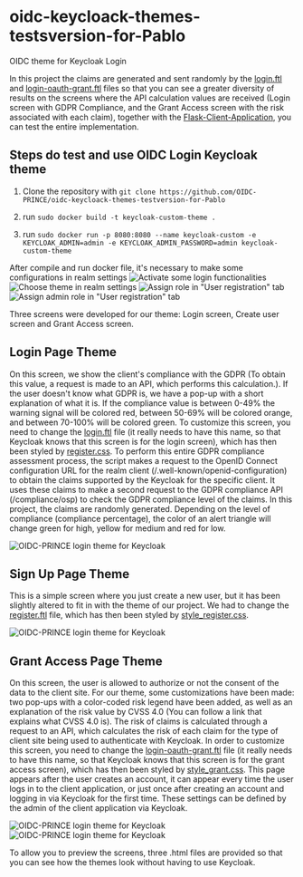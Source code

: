 # oidc-keycloack-themes-testsversion-for-Pablo

OIDC theme for Keycloak Login

In this project the claims are generated and sent randomly by the [login.ftl](https://github.com/OIDC-PRINCE/oidc-keycloack-themes-testsversion-for-Pablo/tree/main/themes/custom-theme/custom.v2/login/login.ftl) and [login-oauth-grant.ftl](https://github.com/OIDC-PRINCE/oidc-keycloack-themes-testsversion-for-Pablo/tree/main/themes/custom-theme/custom.v2/login/login-oauth-grant.ftl) files so that you can see a greater diversity of results on the screens where the API calculation values are received (Login screen with GDPR Compliance, and the Grant Access screen with the risk associated with each claim), together with the [Flask-Client-Application](https://github.com/OIDC-PRINCE/Flask-Client-Application), you can test the entire implementation.

## Steps do test and use OIDC Login Keycloak theme

1. Clone the repository with ``git clone https://github.com/OIDC-PRINCE/oidc-keycloack-themes-testversion-for-Pablo``

2. run ``sudo docker build -t keycloak-custom-theme .``

3. run ``sudo docker run -p 8080:8080 --name keycloak-custom -e KEYCLOAK_ADMIN=admin -e KEYCLOAK_ADMIN_PASSWORD=admin keycloak-custom-theme``

After compile and run docker file, it's necessary to make some configurations in realm settings
![Activate some login functionalities](docs/realmSettings1.png)
![Choose theme in realm settings](docs/keycloak_ss1.png)
![Assign role in "User registration" tab](docs/assignrole.png)
![Assign admin role in "User registration" tab](docs/assignrole2.png)

Three screens were developed for our theme: Login screen, Create user screen and Grant Access screen.

## Login Page Theme

On this screen, we show the client's compliance with the GDPR (To obtain this value, a request is made to an API, which performs this calculation.). If the user doesn't know what GDPR is, we have a pop-up with a short explanation of what it is. If the compliance value is between 0-49% the warning signal will be colored red, between 50-69% will be colored orange, and between 70-100% will be colored green.
To customize this screen, you need to change the [login.ftl](https://github.com/OIDC-PRINCE/oidc-keycloack-themes-testsversion-for-Pablo/tree/main/themes/custom-theme/custom.v2/login/login.ftl) file (it really needs to have this name, so that Keycloak knows that this screen is for the login screen), which has then been styled by [register.css](https://github.com/OIDC-PRINCE/oidc-keycloack-themes-testsversion-for-Pablo/tree/main/themes/custom-theme/custom.v2/login/resources/css/style.css).
To perform this entire GDPR compliance assessment process, the script makes a request to the OpenID Connect configuration URL for the realm client (/.well-known/openid-configuration) to obtain the claims supported by the Keycloak for the specific client. It uses these claims to make a second request to the GDPR compliance API (/compliance/osp) to check the GDPR compliance level of the claims. In this project, the claims are randomly generated. Depending on the level of compliance (compliance percentage), the color of an alert triangle will change green for high, yellow for medium and red for low.

![OIDC-PRINCE login theme for Keycloak](docs/themeLogin.png)

## Sign Up Page Theme

This is a simple screen where you just create a new user, but it has been slightly altered to fit in with the theme of our project. We had to change the [register.ftl](https://github.com/OIDC-PRINCE/oidc-keycloack-themes-testsversion-for-Pablo/tree/main/themes/custom-theme/custom.v2/login/register.ftl) file, which has then been styled by [style_register.css](https://github.com/OIDC-PRINCE/oidc-keycloack-themes-testsversion-for-Pablo/tree/main/themes/custom-theme/custom.v2/login/resources/css/style_register.css).

![OIDC-PRINCE login theme for Keycloak](docs/themeRegister.png)

## Grant Access Page Theme

On this screen, the user is allowed to authorize or not the consent of the data to the client site. For our theme, some customizations have been made: two pop-ups with a color-coded risk legend have been added, as well as an explanation of the risk value by CVSS 4.0 (You can follow a link that explains what CVSS 4.0 is). The risk of claims is calculated through a request to an API, which calculates the risk of each claim for the type of client site being used to authenticate with Keycloak. In order to customize this screen, you need to change the [login-oauth-grant.ftl](https://github.com/NGI-TRUSTCHAIN/OIDC-PRINCE/blob/main/oidc-keycloack-themes-main/themes/custom-theme/custom.v2/login/login-oauth-grant.ftl) file (it really needs to have this name, so that Keycloak knows that this screen is for the grant access screen), which has then been styled by [style_grant.css](https://github.com/NGI-TRUSTCHAIN/OIDC-PRINCE/blob/main/oidc-keycloack-themes-main/themes/custom-theme/custom.v2/login/resources/css/style_grant.css). This page appears after the user creates an account, it can appear every time the user logs in to the client application, or just once after creating an account and logging in via Keycloak for the first time. These settings can be defined by the admin of the client application via Keycloak.

![OIDC-PRINCE login theme for Keycloak](docs/themeGrant1.png)
![OIDC-PRINCE login theme for Keycloak](docs/themeGrant2.png)

To allow you to preview the screens, three .html files are provided so that you can see how the themes look without having to use Keycloak.
